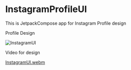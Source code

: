 # InstagramProfileUI
This is JetpackCompose app for Instagram Profile design

Profile Design

![InstagramUI](https://github.com/HusseinKamal/InstagramProfileUI/assets/29864161/78126869-9b70-427b-8355-4a0b44eab3ea)

Video for design

[InstagramUI.webm](https://github.com/HusseinKamal/InstagramProfileUI/assets/29864161/3fd2ed35-a2a2-4c01-9bc3-b481db1c04f6)



